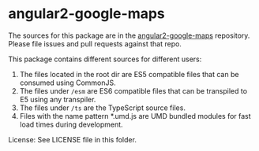 angular2-google-maps
=========

The sources for this package are in the [angular2-google-maps](https://github.com/SebastianM/angular2-google-maps) repository. Please file issues and pull requests against that repo.

This package contains different sources for different users:

1. The files located in the root dir are ES5 compatible files that can be consumed using CommonJS.
2. The files under `/esm` are ES6 compatible files that can be transpiled to E5 using any transpiler.
3. The files under `/ts` are the TypeScript source files.
4. Files with the name pattern *.umd.js are UMD bundled modules for fast load times during development.

License: See LICENSE file in this folder.
